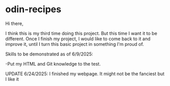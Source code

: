 # odin-recipes

Hi there,

I think this is my third time doing this project. But this time I want it to be different.
Once I finish my project, I would like to come back to it and improve it, until I turn this basic project in something I'm proud of.

Skills to be demonstrated as of 6/9/2025:

-Put my HTML and Git knowledge to the test.

UPDATE 6/24/2025: I finished my webpage. It might not be the fanciest but I like it
